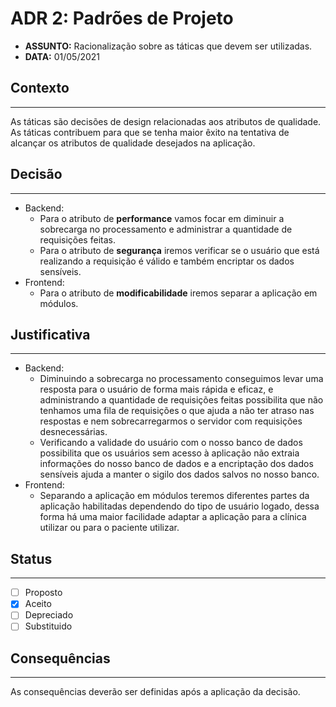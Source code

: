 # ADR 2: Padrões de Projeto

- **ASSUNTO:** Racionalização sobre as táticas que devem ser utilizadas.
- **DATA:** 01/05/2021

## **Contexto**

---

As táticas são decisões de design relacionadas aos atributos de qualidade. As táticas contribuem para que se tenha maior êxito na tentativa de alcançar os atributos de
qualidade desejados na aplicação.

## **Decisão**

---

- Backend:
  - Para o atributo de **performance** vamos focar em diminuir a sobrecarga no processamento e administrar a quantidade de requisições feitas.
  - Para o atributo de **segurança** iremos verificar se o usuário que está realizando a requisição é válido e também encriptar os dados sensíveis.
- Frontend:
  - Para o atributo de **modificabilidade** iremos separar a aplicação em módulos.

## **Justificativa**

---

- Backend:
  - Diminuindo a sobrecarga no processamento conseguimos levar uma resposta para o usuário de forma mais rápida e eficaz, e administrando a quantidade de requisições feitas
  possibilita que não tenhamos uma fila de requisições o que ajuda a não ter atraso nas respostas e nem sobrecarregarmos o servidor com requisições desnecessárias.
  - Verificando a validade do usuário com o nosso banco de dados possibilita que os usuários sem acesso à aplicação não extraia informações do nosso banco de dados e a
  encriptação dos dados sensíveis ajuda a manter o sigilo dos dados salvos no nosso banco.
- Frontend:
  - Separando a aplicação em módulos teremos diferentes partes da aplicação habilitadas dependendo do tipo de usuário logado, dessa forma há uma maior facilidade adaptar a 
  aplicação para a clínica utilizar ou para o paciente utilizar.

## **Status**

---

- [ ] Proposto
- [x] Aceito
- [ ] Depreciado
- [ ] Substituido

## **Consequências**

---

As consequências deverão ser definidas após a aplicação da decisão.
